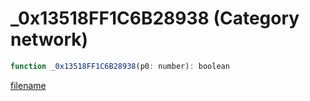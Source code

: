 # _0x13518FF1C6B28938 (Category network)

```js
function _0x13518FF1C6B28938(p0: number): boolean
```

[filename](_0x13518FF1C6B28938_m.md ':include')